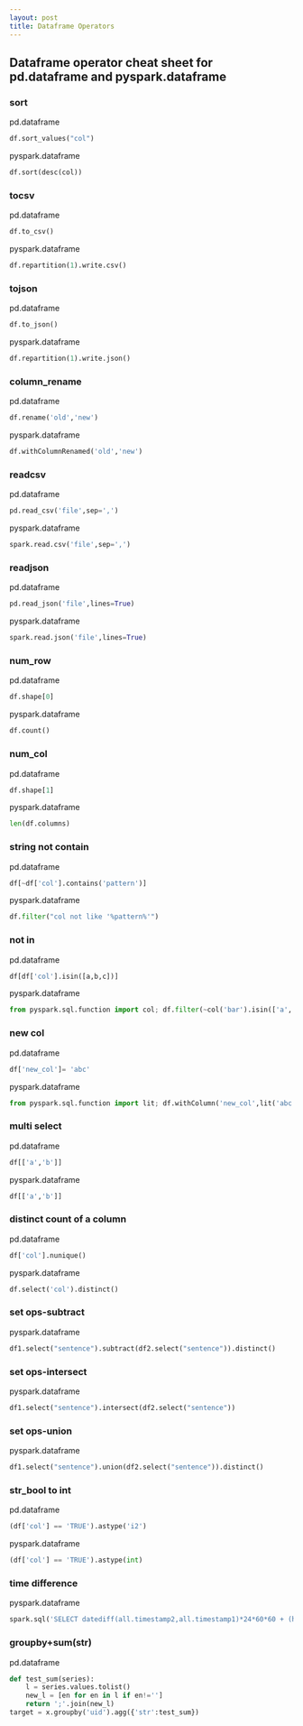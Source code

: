 ```yaml
---
layout: post
title: Dataframe Operators
---
```


## Dataframe operator cheat sheet for pd.dataframe and pyspark.dataframe

### sort  
pd.dataframe
```python
df.sort_values("col")
```
pyspark.dataframe
```python
df.sort(desc(col))
```


### tocsv
pd.dataframe
```python
df.to_csv()
```
pyspark.dataframe
```python
df.repartition(1).write.csv()
```

### tojson  
pd.dataframe
```python
df.to_json()
```
pyspark.dataframe
```python
df.repartition(1).write.json()
```

### column_rename
pd.dataframe
```python
df.rename('old','new')
```

pyspark.dataframe
```python
df.withColumnRenamed('old','new')
```



### readcsv
pd.dataframe
```python
pd.read_csv('file',sep=',')
```

pyspark.dataframe
```python
spark.read.csv('file',sep=',')
```



### readjson
pd.dataframe
```python
pd.read_json('file',lines=True)
```

pyspark.dataframe
```python
spark.read.json('file',lines=True)
```



### num_row
pd.dataframe
```python
df.shape[0]
```

pyspark.dataframe
```python
df.count()
```



### num_col
pd.dataframe
```python
df.shape[1]
```

pyspark.dataframe
```python
len(df.columns)
```



### string not contain
pd.dataframe
```python
df[~df['col'].contains('pattern')]
```

pyspark.dataframe
```python
df.filter("col not like '%pattern%'")
```



### not in 
pd.dataframe
```python
df[df['col'].isin([a,b,c])]
```

pyspark.dataframe
```python
from pyspark.sql.function import col; df.filter(~col('bar').isin(['a','b']))
```



### new col
pd.dataframe
```python
df['new_col']= 'abc'
```

pyspark.dataframe
```python
from pyspark.sql.function import lit; df.withColumn('new_col',lit('abc'))
```



### multi select
pd.dataframe
```python
df[['a','b']] 
```

pyspark.dataframe
```python
df[['a','b']]
```



### distinct count of a column
pd.dataframe
```python
df['col'].nunique()
```

pyspark.dataframe
```python
df.select('col').distinct()
```



### set ops-subtract
pyspark.dataframe
```python
df1.select("sentence").subtract(df2.select("sentence")).distinct()
```



### set ops-intersect
pyspark.dataframe
```python
df1.select("sentence").intersect(df2.select("sentence"))
```



### set ops-union
pyspark.dataframe
```python
df1.select("sentence").union(df2.select("sentence")).distinct()
```



### str_bool to int
pd.dataframe
```python
(df['col'] == 'TRUE').astype('i2')
```

pyspark.dataframe
```python
(df['col'] == 'TRUE').astype(int)
```



### time difference
pyspark.dataframe
```python
spark.sql('SELECT datediff(all.timestamp2,all.timestamp1)*24*60*60 + (hour(all.timestamp2)- hour(all.timestamp1))*60*60 + (minute(all.timestamp2) - minute(all.timestamp1))*60 + (second(all.timestamp2) - second(all.timestamp1)) as tol_time_diff from df')
```
### groupby+sum(str)
pd.dataframe
```python
def test_sum(series):
	l = series.values.tolist()
	new_l = [en for en in l if en!='']
	return ';'.join(new_l)
target = x.groupby('uid').agg({'str':test_sum})
```